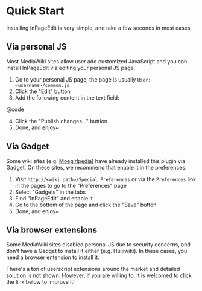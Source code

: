 # Quick Start

Installing InPageEdit is very simple, and take a few seconds in most cases.

## Via personal JS

Most MediaWiki sites allow user add customized JavaScript and you can install InPageEdit via editing your personal JS page.

1. Go to your personal JS page, the page is usually  `User:<username>/common.js`
2. Click the "Edit" button
3. Add the following content in the text field:

@[code](@src/.vuepress/components/install.js)

4. Click the "Publish changes..." buttion
5. Done, and enjoy~

## Via Gadget

Some wiki sites (e.g. [Moegirlpedia](https://zh.moegirl.org.cn/Special:%E5%8F%82%E6%95%B0%E8%AE%BE%E7%BD%AE#mw-prefsection-gadgets)) have already installed this plugin via Gadget. On these sites, we recommend that enable it in the preferences.

1. Visit `http://<wiki path>/Special:Preferences` or via the `Preferences` link in the pages to go to the "Preferences" page
2. Select "Gadgets" in the tabs
3. Find "InPageEdit" and enable it
4. Go to the bottom of the page and click the "Save" button
5. Done, and enjoy~

## Via browser extensions

Some MediaWiki sites disabled personal JS due to security concerns, and don't have a Gadget to install it either (e.g. Huijiwiki). In these cases, you need a browser entension to install it.

There's a ton of userscript extensions around the market and detailed solution is not shown. However, if you are willing to, it is welcomed to click the link below to improve it!

